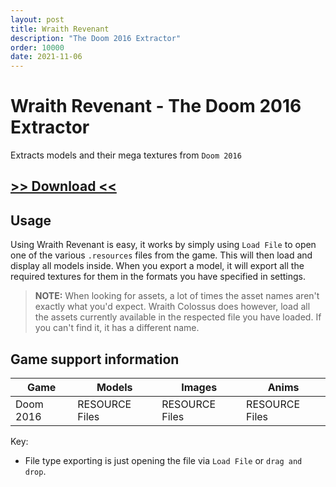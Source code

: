 ```yaml
---
layout: post
title: Wraith Revenant
description: "The Doom 2016 Extractor"
order: 10000
date: 2021-11-06
---
```


# Wraith Revenant - The Doom 2016 Extractor
Extracts models and their mega textures from `Doom 2016`

## [>> Download <<](https://mega.nz/file/ANhUTTga#Fevma9rWyRlSJpCyjyqMyVZNV52juiZ2-naboHmzYCE)

## Usage
Using Wraith Revenant is easy, it works by simply using `Load File` to open one of the various `.resources` files from the game. This will then load and display all models inside. When you export a model, it will export all the required textures for them in the formats you have specified in settings.

> **NOTE:** When looking for assets, a lot of times the asset names aren't exactly what you'd expect. Wraith Colossus does however, load all the assets currently available in the respected file you have loaded. If you can't find it, it has a different name.

##  Game support information

| Game | Models | Images | Anims
| ----- | ----- | ----- | -----
| Doom 2016 | RESOURCE Files | RESOURCE Files | RESOURCE Files

Key:
- File type exporting is just opening the file via `Load File` or `drag and drop`.